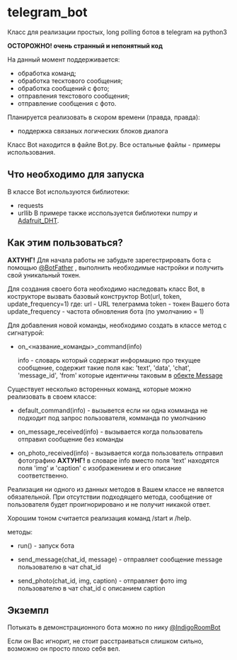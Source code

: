 # telegram_bot

Класс для реализации простых, long polling ботов в telegram на python3

**ОСТОРОЖНО! очень странный и непонятный код**

На данный момент поддерживается:
* обработка команд;
* обработка тесктового сообщения;
* обработка сообщений с фото;
* отправления текстового сообщения; 
* отправление сообщения с фото.

Планируется реализовать в скором времени (правда, правда):
* поддержка связаных логических блоков диалога
 

Класс Bot находится в файле Bot.py.
Все остальные файлы - примеры использования.
 
## Что необходимо для запуска
В классе Bot используются библиотеки:
* requests
* urllib
В примере также исспользуется библиотеки numpy и [Adafruit_DHT](https://github.com/adafruit/Adafruit_Python_DHT).

## Как этим пользоваться?

**АХТУНГ!** Для начала работы не забудьте зарегестрировать бота с помощью 
[@BotFather](https://telegram.me/BotFather)
, выполнить необходимые настройки и получить свой уникальный токен.

Для создания своего бота необходимо наследовать класс Bot, в кострукторе вызвать базовый конструктор
Bot(url, token, update_frequency=1) где:
    url - URL телеграмма
    token - токен Вашего бота
    update_frequency - частота обновления бота (по умолчанию = 1)

Для добавления новой команды, необходимо создать в классе метод с сигнатурой:
* on_<название_команды>_command(info)

    info - словарь который содержат информацию про текущее сообщение, содержит такие поля как:
    'text', 'data', 'chat', 'message_id', 'from' которые идентичны таковым в [обекте Message](https://core.telegram.org/bots/api#message)

Существует несколько всторенных команд, которые можно реализовать в своем классе:
* default_command(info) - вызывется если ни одна комманда не подходит под запрос пользователя,
    комманда по умолчанию

* on_message_received(info) - вызывается когда  пользователь отправил сообщение без команды

* on_photo_received(info) - вызывается когда пользователь
    отправил фотографию
    **АХТУНГ!** в словаре info вместо поля 'text' находятся поля 'img' и 'caption' с изображением и его
    описание соответственно.

Реализация ни одного из данных методов в Вашем классе не является обязательной. При отсутствии
подходящего метода, сообщение от пользователя будет проигнорировано и не получит никакой ответ.

Хорошим тоном считается реализация команд /start и /help.

методы:
* run() - запуск бота

* send_message(chat_id, message) - отправляет сообщение message пользователю в чат chat_id

* send_photo(chat_id, img, caption) - отправляет фото img пользователю в чат chat_id с описанием
    caption
    
## Экземпл

Потыкать в демонстрационного бота  можно по нику [@IndigoRoomBot](https://t.me/IndigoRoomBot)

Если он Вас игнорит, не стоит расстраиваться слишком сильно, возможно он просто плохо себя вел.
